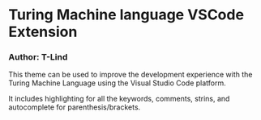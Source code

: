 # Turing Machine language VSCode Extension
### Author: T-Lind

This theme can be used to improve the development experience with the Turing Machine Language using the Visual Studio Code platform.

It includes highlighting for all the keywords, comments, strins, and autocomplete for parenthesis/brackets.
